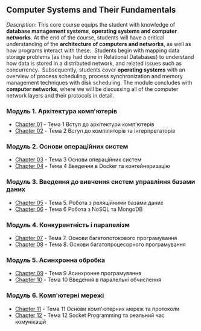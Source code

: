 ## Computer Systems and Their Fundamentals

*Description*: This core course equips the student with knowledge of **database management systems**, **operating systems and computer networks**. At the end of the course, students will have a critical understanding of the **architecture of computers and networks**, as well as how programs interact with these.  Students begin with mapping data storage problems (as they had done in Relational Databases) to understand how data is stored in a distributed network, and related issues such as concurrency.  Subsequently, students cover **operating systems** with an overview of process scheduling, process synchronization and memory management techniques with disk scheduling. The module concludes with **computer networks**, where we will be discussing all of the computer network layers and their protocols in detail.

### Модуль 1. Архітектура комп'ютерів

- [Chapter 01](./Chapter%2001/) - Тема 1 Вступ до архітектури комп'ютерів
- [Chapter 02](./Chapter%2002/) - Тема 2 Вступ до компіляторів та інтерпретаторів

### Модуль 2. Основи операційних систем

- [Chapter 03](./Chapter%2003/) - Тема 3 Основи операційних систем
- [Chapter 04](./Chapter%2004/) - Тема 4 Введення в Docker та контейнеризацію

### Модуль 3. Введення до вивчення систем управління базами даних

- [Chapter 05](./Chapter%2005/) - Тема 5. Робота з реляційними базами даних
- [Chapter 06](./Chapter%2006/) - Тема 6 Робота з NoSQL та MongoDB

### Модуль 4. Конкурентність і паралелізм

- [Chapter 07](./Chapter%2007/) - Тема 7. Основи багатопотокового програмування
- [Chapter 08](./Chapter%2008/) - Тема 8. Основи багатопроцесорного програмування

### Модуль 5. Асинхронна обробка

- [Chapter 09](./Chapter%2009/) - Тема 9 Асинхронне програмування
- [Chapter 10](./Chapter%2010/) - Тема 10 Введення в паралельні обчислення

### Модуль 6. Комп'ютерні мережі

- [Chapter 11](./Chapter%2011/) - Тема 11 Основи комп'ютерних мереж та протоколи
- [Chapter 12](./Chapter%2012/) - Тема 12 Socket Programming та реальний час комунікацій
